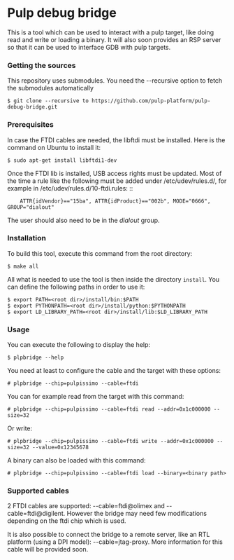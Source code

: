 # Pulp debug bridge

This is a tool which can be used to interact with a pulp target, like doing read and write or loading a binary.
It will also soon provides an RSP server so that it can be used to interface GDB with pulp targets.

###  Getting the sources

This repository uses submodules. You need the --recursive option to fetch the submodules automatically

    $ git clone --recursive to https://github.com/pulp-platform/pulp-debug-bridge.git

### Prerequisites

In case the FTDI cables are needed, the libftdi must be installed. Here is the command on Ubuntu to install it:

    $ sudo apt-get install libftdi1-dev
    
Once the FTDI lib is installed, USB access rights must be updated.
Most of the time a rule like the following must be added under /etc/udev/rules.d/, for example in /etc/udev/rules.d/10-ftdi.rules: ::

        ATTR{idVendor}=="15ba", ATTR{idProduct}=="002b", MODE="0666", GROUP="dialout"

The user should also need to be in the *dialout* group.


### Installation

To build this tool, execute this command from the root directory:

    $ make all
    
All what is needed to use the tool is then inside the directory `install`. You can define the following paths in order to use it:

    $ export PATH=<root dir>/install/bin:$PATH
    $ export PYTHONPATH=<root dir>/install/python:$PYTHONPATH
    $ export LD_LIBRARY_PATH=<root dir>/install/lib:$LD_LIBRARY_PATH


### Usage

You can execute the following to display the help:

    $ plpbridge --help
    
You need at least to configure the cable and the target with these options:

    # plpbridge --chip=pulpissimo --cable=ftdi
    
You can for example read from the target with this command:

    # plpbridge --chip=pulpissimo --cable=ftdi read --addr=0x1c000000 --size=32
    
Or write:

    # plpbridge --chip=pulpissimo --cable=ftdi write --addr=0x1c000000 --size=32 --value=0x12345678
    
A binary can also be loaded with this command:

    # plpbridge --chip=pulpissimo --cable=ftdi load --binary=<binary path>
    
    
### Supported cables

2 FTDI cables are supported: --cable=ftdi@olimex and --cable=ftdi@digilent.
However the bridge may need few modifications depending on the ftdi chip which is used.

It is also possible to connect the bridge to a remote server, like an RTL platform (using a DPI model): --cable=jtag-proxy.
More information for this cable will be provided soon.

